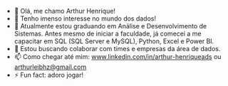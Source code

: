 - 👋 Olá, me chamo Arthur Henrique!
- 👀 Tenho imenso interesse no mundo dos dados!
- 🌱 Atualmente estou graduando em Análise e Desenvolvimento de Sistemas. Antes mesmo de iniciar a faculdade, já comecei a me capacitar em SQL (SQL Server e MySQL), Python, Excel e Power BI.
- 💞️ Estou buscando colaborar com times e empresas da área de dados.
- 📫 Como chegar até mim: www.linkedin.com/in/arthur-henriqueads ou arthurleibhz@gmail.com
- ⚡ Fun fact: adoro jogar!

<!---
ArthurHDOliveira/ArthurHDOliveira is a ✨ special ✨ repository because its `README.md` (this file) appears on your GitHub profile.
You can click the Preview link to take a look at your changes.
--->
